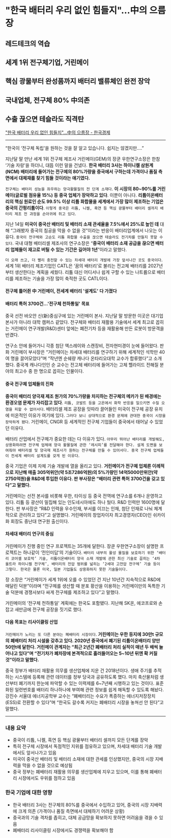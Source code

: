 # "한국 배터리 우리 없인 힘들지"…中의 으름장
## 레드테크의 역습
## 세계 1위 전구체기업, 거린메이
## 핵심 광물부터 완성품까지 배터리 밸류체인 완전 장악
## 국내업체, 전구체 80% 中의존
## 수출 끊으면 테슬라도 직격탄
["한국 배터리 우리 없인 힘들지"…中의 으름장 - 한국경제](https://n.news.naver.com/article/newspaper/015/0004985991?date=20240518)

---

“한국이 ‘전구체 독립’을 원하는 것을 잘 알고 있습니다. 쉽지는 않겠지만….”

지난달 말 만난 세계 1위 전구체 제조사 거린메이(GEM)의 장쿤 우한연구소장은 한참 ‘기술 자랑’을 하더니, 대뜸 이런 말을 건넸다. **한국 배터리 3사는 하이니켈 삼원계(NCM) 배터리에 들어가는 전구체의 80%가량을 중국에서 구하는데 가격이나 품질 측면에서 대체재를 찾기 힘들 것이라는 얘기였다.**

`전구체는 배터리 성능을 좌우하는 양극활물질의 전 단계 소재다`. **이 시장의 80~90%를 거린메이(글로벌 점유율 15%) 등 중국 업체가 장악하고 있다**. 이뿐이 아니다. **리튬이온배터리의 핵심 원료인 순도 99.5% 이상 리튬 화합물을 세계에서 가장 많이 제조하는 기업은 중국의 간펑리튬이다**. `이렇게 중국은 리튬, 니켈, 흑연 등 핵심 광물부터 배터리 셀까지 배터리 제조 전 과정을 손아귀에 쥐고 있다`.

지난 14일 **미국이 중국산 배터리 및 배터리 소재 관세율을 7.5%에서 25%로 높인 데** 대해 “그래봤자 중국의 침공을 막을 수 없을 것”이라는 반응이 배터리업계에서 나오는 이유다. `중국이 전구체와 고순도 리튬 화합물 수출을 끊으면 테슬라도 전기차를 만들지 못할 수 있다`. 국내 대형 배터리셀 제조사의 연구소장은 “**중국이 배터리 소재 공급을 끊으면 배터리 업체들이 재고로 버틸 수 있는 기간은 길어야 1년**”이라고 말했다.

`더 오래 쓰고, 더 빨리 충전할 수 있는 차세대 배터리 개발에 가장 앞서나간 곳도 중국이다`. 세계 1위 배터리 제조기업인 CATL은 ‘꿈의 배터리’로 불리는 전고체 배터리를 2027년부터 생산한다는 계획을 세웠다. 리튬 대신 어디서나 쉽게 구할 수 있는 나트륨으로 배터리를 제조하는 기술을 가장 많이 축적한 곳도 CATL이다.

#### 전구체 틀어쥔 中 거린메이, 전세계 배터리 '설계도' 다 가졌다
#### 배터리 특허 3700건…'전구체 천하통일' 목표

중국 선전 바오안 신(新)중심구에 있는 거린메이 본사. 지난달 말 방문한 이곳은 대기업 본사가 아니라 대학 캠퍼스 같았다. 전구체와 배터리 재활용 기술에서 세계 최고로 꼽히는 거린메이 연구개발(R&D)센터 앞에는 폐전기차 등을 재활용해 만든 로봇이 방문객을 반겼다.

연구소 안에 들어가니 각종 첨단 엑스레이와 스캔장비, 전자현미경이 눈에 들어왔다. 판화 거린메이 부사장은 “거린메이는 차세대 배터리를 연구하기 위해 세계적인 석학만 40여 명을 끌어모았다”며 “작년엔 순쉐량 캐나다 온타리오대학 교수가 합류했다”고 소개했다. 중국계 캐나다인인 순 교수는 전고체 배터리에 들어가는 고체 핼라이드 전해질 분야의 최고수 중 한 명으로 꼽히는 인물이다.

#### 중국 전구체 업체들의 진화

**중국이 배터리 양극재 제조 원가의 70%가량을 차지하는 전구체의 메카가 된 배경에는 환경오염 문제가 자리잡고 있다**. `리튬, 코발트 등을 고온에서 화학 반응을 일으키면 수질 오염을 피할 수 없어서다`. 배터리셀 제조 공장을 잇따라 끌어들인 미국이 전구체 공장 유치에 미온적인 이유가 여기에 있다. `그러다 보니 상대적으로 환경 문제에 관대한 중국이 시장을 장악하게 됐다`. 거린메이, CNGR 등 세계적인 전구체 기업들이 중국에서 태어날 수 있었던 이유다.

배터리 산업에서 전구체가 중요한 데는 다 이유가 있다. `아무리 뛰어난 배터리를 개발해도, 상용화하려면 전구체 업체에 양극 활물질에 관한 ‘레시피’를 전달해야 한다. 설계 도면을 보여줘야 배터리셀 및 양극재 제조사가 원하는 전구체를 만들 수 있어서다. 중국 전구체 업체들이 전세계 배터리 설계도를 갖게 된 이유다`.

중국 기업은 이제 자체 기술 개발에 열을 올리고 있다. **거린메이가 전구체 업체론 이례적으로 지난해 매출 305억위안(약 5조7286억원)의 5%가량인 14억5000만위안(약 2750억원)을 R&D에 투입한 이유다. 판 부사장은 “배터리 관련 특허 3700건을 갖고 있다”고 말했다.**

거린메이는 선전 본사를 비롯해 우한, 타이싱 등 중국 전역에 연구소를 6개나 운영하고 있다. 리튬 등 광산이 밀집해 있는 인도네시아에도 하나 뒀다. R&D 인력만 1600명에 달한다. 판 부사장은 “R&D 인력을 우수인재, 부서를 이끄는 인재, 첨단 인재로 나눠 체계적으로 관리하고 있다”고 설명했다. 거린메이의 창업자이자 최고경영자(CEO)인 쉬카이화 회장도 중난대 연구원 출신이다.

#### 차세대 배터리 연구의 중심

거린메이가 진행 중인 연구 프로젝트는 35개에 달한다. 장쿤 우한연구소장이 설명한 프로젝트는 하나같이 ‘전인미답’의 기술이다. `배터리 내부의 활성 물질을 보호하기 위한 ‘배터리 코어셸 보호막’ 기술, 리튬이온배터리 양극 소재 개발에 관한 최신 기술로 꼽히는 ‘4차 울트라 하이니켈 전구체’, 배터리의 전압 범위를 넓히는 ‘2세대 고전압 전구체’ 기술 등이 그렇다. 한국은 물론 미국, 일본 기업들도 상용화하지 못한 기술들이다.`

장 소장은 “거린메이가 세계 1위에 오를 수 있었던 건 지난 10년간 지속적으로 R&D에 매달린 덕분”이라며 “전구체를 생산할 때 분포 황산을 이용하는 거린메이만의 독특한 기술 덕분에 경쟁사보다 싸게 전구체를 제조하고 있다”고 말했다.

거린메이의 ‘전구체 천하통일’ 계획에는 한국도 포함됐다. 지난해 SK온, 에코프로와 손잡고 새만금에 전구체 공장을 짓기로 했다.

#### 다음 목표는 리사이클링 산업

`거린메이가 노리는 또 다른 분야는 폐배터리 시장이다`. **거린메이는 우한 등지에 30만t 규모의 폐배터리 처리 시설을 갖추고 있다. 2020년 중국에서 폐기된 리튬이온배터리 양만 50만t에 달한다. 거린메이 관계자는 “최근 2년간 폐배터리 처리 실적이 매년 두 배씩 늘어나고 있다”며 “전기차가 폐차장에 본격적으로 흘러들어오는 5~10년 뒤엔 확 커질 것”이라고 말했다.**

중국 정부가 배터리 재활용 의무를 생산업체에 지운 건 2018년이다. 생애 주기를 추적하는 시스템에 등록해 관련 데이터를 정부 당국과 공유하도록 했다. 마치 축산물처럼 생산부터 폐기까지 한눈에 파악할 수 있는 이력제를 6~7년째 시행하고 있는 것이다. 표준화된 일련번호를 배터리 하나하나에 부여해 관련 정보를 쉽게 해독할 수 있도록 해놨다. 강진수 서울대 에너지공학부 교수는 “폐배터리는 수요가 폭증하는 에너지저장장치(ESS)로 전환할 수 있다”며 “한국도 갈수록 커지는 폐배터리 시장을 놓쳐선 안 된다”고 말했다.

---

### 내용 요약

* 중국이 리튬, 니켈, 흑연 등 핵심 광물부터 배터리 셀까지 모든 단계를 장악
* 특히 전구체 시장에서 독점적인 지위를 점유하고 있으며, 차세대 배터리 기술 개발에서도 앞서나가고 있음
* 미국이 중국산 배터리 및 배터리 소재에 대한 관세를 인상했지만, 중국의 시장 지배력을 막을 수 없을 것으로 예상됨
* 중국 정부는 폐배터리 재활용 의무를 생산업체에 지우고 있으며, 이를 통해 폐배터리 시장에서도 우위를 점하고 있음

### 한국 기업에 대한 영향

* 한국 배터리 3사는 전구체의 80%를 중국에서 수입하고 있어, 중국의 시장 지배력에 크게 의존 (가격이나 품질 측면에서 대체하기 어려운 상황)
* 중국과의 기술 격차를 좁히고, 대체 공급망을 확보하지 못하면 어려움을 겪을 수 있음
* 폐배터리 리사이클링 시장에서도 경쟁력을 확보해야 함


